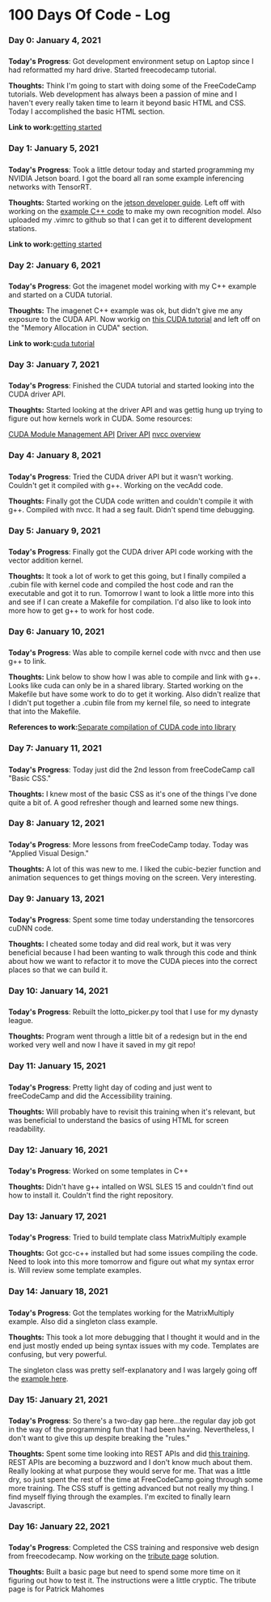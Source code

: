 # 100 Days Of Code - Log

### Day 0: January 4, 2021
#####

**Today's Progress**: Got development environment setup on Laptop since I had reformatted my hard drive. Started freecodecamp tutorial.

**Thoughts:** Think I'm going to start with doing some of the FreeCodeCamp tutorials.  Web development has always been a passion of mine and I haven't every really taken time to learn it beyond basic HTML and CSS. Today I accomplished the basic HTML section.

**Link to work:**[getting started](https://github.com/ryfo18/100-days-of-code)

### Day 1: January 5, 2021
#####

**Today's Progress**: Took a little detour today and started programming my NVIDIA Jetson board.  I got the board all ran some example inferencing networks with TensorRT.

**Thoughts:** Started working on the [jetson developer guide](https://developer.nvidia.com/embedded/learn/getting-started-jetson).  Left off with working on the [example C++ code](https://github.com/dusty-nv/jetson-inference/blob/master/docs/imagenet-example-2.md) to make my own recognition model.  Also uploaded my .vimrc to github so that I can get it to different development stations.

**Link to work:**[getting started](https://github.com/ryfo18/100-days-of-code)

### Day 2: January 6, 2021
#####

**Today's Progress**: Got the imagenet model working with my C++ example and started on a CUDA tutorial.

**Thoughts:** The imagenet C++ example was ok, but didn't give me any exposure to the CUDA API.  Now workig on [this CUDA tutorial](https://developer.nvidia.com/blog/even-easier-introduction-cuda/) and left off on the "Memory Allocation in CUDA" section.  

**Link to work:**[cuda tutorial](https://github.com/ryfo18/100-days-of-code/tree/master/cuda_tutorial)

### Day 3: January 7, 2021
#####

**Today's Progress**: Finished the CUDA tutorial and started looking into the CUDA driver API.

**Thoughts:** Started looking at the driver API and was gettig hung up trying to figure out how kernels work in CUDA.  Some resources:

[CUDA Module Management API](https://docs.nvidia.com/cuda/cuda-driver-api/group__CUDA__MODULE.html#group__CUDA__MODULE_1g366093bd269dafd0af21f1c7d18115d3)
[Driver API](https://docs.nvidia.com/cuda/cuda-c-programming-guide/index.html#driver-api)
[nvcc overview](https://docs.nvidia.com/cuda/cuda-compiler-driver-nvcc/index.html)

### Day 4: January 8, 2021
#####

**Today's Progress**: Tried the CUDA driver API but it wasn't working.  Couldn't get it compiled with g++.  Working on the vecAdd code.

**Thoughts:** Finally got the CUDA code written and couldn't compile it with g++.  Compiled with nvcc.  It had a seg fault.  Didn't spend time debugging.  

### Day 5: January 9, 2021
#####

**Today's Progress**: Finally got the CUDA driver API code working with the vector addition kernel. 

**Thoughts:** It took a lot of work to get this going, but I finally compiled a .cubin file with kernel code and compiled the host code and ran the executable and got it to run.  Tomorrow I want to look a little more into this and see if I can create a Makefile for compilation.  I'd also like to look into more how to get g++ to work for host code.

### Day 6: January 10, 2021
#####

**Today's Progress**: Was able to compile kernel code with nvcc and then use g++ to link.

**Thoughts:** Link below to show how I was able to compile and link with g++.  Looks like cuda can only be in a shared library. Started working on the Makefile but have some work to do to get it working.  Also didn't realize that I didn't put together a .cubin file from my kernel file, so need to integrate that into the Makefile.

**References to work:**[Separate compilation of CUDA code into library](https://forums.developer.nvidia.com/t/separate-compilation-of-cuda-code-into-library-for-use-with-existing-code-base/50774/8)

### Day 7: January 11, 2021
#####

**Today's Progress**: Today just did the 2nd lesson from freeCodeCamp call "Basic CSS."

**Thoughts:** I knew most of the basic CSS as it's one of the things I've done quite a bit of.  A good refresher though and learned some new things.

### Day 8: January 12, 2021
#####

**Today's Progress**: More lessons from freeCodeCamp today. Today was "Applied Visual Design."

**Thoughts:** A lot of this was new to me.  I liked the cubic-bezier function and animation sequences to get things moving on the screen.  Very interesting.


### Day 9: January 13, 2021
#####

**Today's Progress**: Spent some time today understanding the tensorcores cuDNN code.  

**Thoughts:** I cheated some today and did real work, but it was very beneficial because I had been wanting to walk through this code and think about how we want to refactor it to move the CUDA pieces into the correct places so that we can build it.  


### Day 10: January 14, 2021
#####

**Today's Progress**: Rebuilt the lotto_picker.py tool that I use for my dynasty league.

**Thoughts:** Program went through a little bit of a redesign but in the end worked very well and now I have it saved in my git repo!


### Day 11: January 15, 2021
#####

**Today's Progress**: Pretty light day of coding and just went to freeCodeCamp and did the Accessibility training.

**Thoughts:** Will probably have to revisit this training when it's relevant, but was beneficial to understand the basics of using HTML for screen readability.


### Day 12: January 16, 2021
#####

**Today's Progress**: Worked on some templates in C++

**Thoughts:** Didn't have g++ intalled on WSL SLES 15 and couldn't find out how to install it.  Couldn't find the right repository.


### Day 13: January 17, 2021
#####

**Today's Progress**: Tried to build template class MatrixMultiply example

**Thoughts:** Got gcc-c++ installed but had some issues compiling the code.  Need to look into this more tomorrow and figure out what my syntax error is.  Will review some template examples.


### Day 14: January 18, 2021
#####

**Today's Progress**: Got the templates working for the MatrixMultiply example. Also did a singleton class example.

**Thoughts:** This took a lot more debugging that I thought it would and in the end just mostly ended up being syntax issues with my code.  Templates are confusing, but very powerful.

The singleton class was pretty self-explanatory and I was largely going off the [example here](https://refactoring.guru/design-patterns/singleton/cpp/example).


### Day 15: January 21, 2021
#####

**Today's Progress**: So there's a two-day gap here...the regular day job got in the way of the programming fun that I had been having.  Nevertheless, I don't want to give this up despite breaking the "rules." 

**Thoughts:** Spent some time looking into REST APIs and did [this training](https://www.restapitutorial.com). REST APIs are becoming a buzzword and I don't know much about them.  Really looking at what purpose they would serve for me.  That was a little dry, so just spent the rest of the time at FreeCodeCamp going through some more training.  The CSS stuff is getting advanced but not really my thing.  I find myself flying through the examples.  I'm excited to finally learn Javascript.


### Day 16: January 22, 2021
#####

**Today's Progress**: Completed the CSS training and responsive web design from freecodecamp.  Now working on the [tribute page](https://www.freecodecamp.org/learn/responsive-web-design/responsive-web-design-projects/build-a-tribute-page) solution.

**Thoughts:** Built a basic page but need to spend some more time on it figuring out how to test it.  The instructions were a little cryptic.  The tribute page is for Patrick Mahomes


